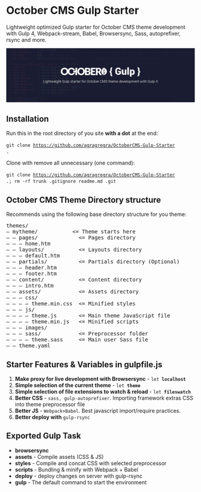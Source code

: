 <h1>October CMS Gulp Starter</h1>

<p>Lightweight optimized Gulp starter for October CMS theme development with Gulp 4, Webpack-stream, Babel, Browsersync, Sass, autoprefixer, rsync and more.</p>

<p>
	<img src="https://raw.githubusercontent.com/agragregra/agragregra.github.com/master/images/october-gulp-preview.jpg" alt="Optober Gulp">
</p>

<h2>Installation</h2>

<p>Run this in the root directory of you site <strong>with a dot</strong> at the end:</p>

<code>git clone https://github.com/agragregra/OctoberCMS-Gulp-Starter .</code>

<p>Clone with remove all unnecessary (one command):</p>

<code>git clone https://github.com/agragregra/OctoberCMS-Gulp-Starter .; rm -rf trunk .gitignore readme.md .git</code>

<h2>October CMS Theme Directory structure</h2>

<p>Recommends using the following base directory structure for you theme:</p>

<pre>
themes/
— mytheme/           <= Theme starts here
— — pages/             <= Pages directory
— — — home.htm
— — layouts/           <= Layouts directory
— — — default.htm
— — partials/          <= Partials directory (Optional)
— — — header.htm
— — — footer.htm
— — content/           <= Content directory
— — — intro.htm
— — assets/            <= Assets directory
— — — css/
— — — — theme.min.css  <= Minified styles
— — — js/
— — — — theme.js       <= Main theme JavaScript file
— — — — theme.min.js   <= Minified scripts
— — — images/
— — — sass/            <= Preprocessor folder
— — — — theme.sass     <= Main user Sass file
— — theme.yaml
</pre>

<h2>Starter Features & Variables in gulpfile.js</h2>

<ol>
	<li><strong>Make proxy for live development with Browsersync</strong> - <code>let <strong>localhost</strong></code></li>
	<li><strong>Simple selection of the current theme</strong> - <code>let <strong>theme</strong></code></li>
	<li><strong>Simple selection of file extensions to watch & reload</strong> - <code>let <strong>fileswatch</strong></code></li>
	<li><strong>Better CSS</strong> - <code>sass, gulp-autoprefixer</code>. Importing framework extras CSS into theme preprocessor file</li>
	<li><strong>Better JS</strong> - <code>Webpack+Babel</code>. Best javascript import/require practices.</li>
	<li><strong>Better deploy with</strong> <code>gulp-rsync</code></li>
</ol>

<h2>Exported Gulp Task</h2>

<ul>
	<li><strong>browsersync</strong></li>
	<li><strong>assets</strong> - Compile assets (CSS & JS)</li>
	<li><strong>styles</strong> - Compile and concat CSS with selected preprocessor</li>
	<li><strong>scripts</strong> - Bundling & minify with Webpack + Babel</li>
	<li><strong>deploy</strong> - deploy changes on server with gulp-rsync</li>
	<li><strong>gulp</strong> - The default command to start the environment</li>
</ul>

